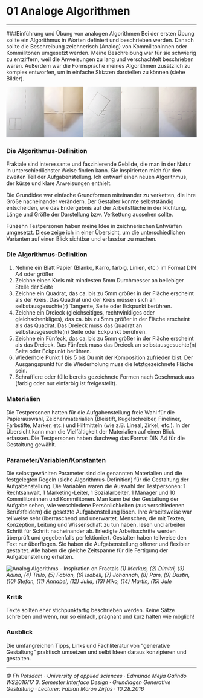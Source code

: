 # 01 Analoge Algorithmen
***
###Einführung und Übung von analogen Algorithmen 
Bei der ersten Übung sollte ein Algorithmus in Worten definiert und beschrieben werden. Danach sollte die Beschreibung zeichnerisch (Analog) von Kommilitoninnen oder Kommilitonen umgesetzt werden. Meine Beschreibung war für sie schwierig zu entziffern, weil die Anweisungen zu lang und verschachtelt beschrieben waren. Außerdem war die Formsprache meines Algorithmen zusätzlich zu komplex entworfen, um in einfache Skizzen darstellen zu können (siehe Bilder).

![Analog Algorithms - Inspiration on Mathematics](analog_algorithm_maths.jpg)
### Die Algorithmus-Definition
Fraktale sind interessante und faszinierende Gebilde, die man in der Natur in unterschiedlichster Weise finden kann. Sie inspirierten mich für den zweiten Teil der Aufgabenstellung. Ich entwarf einen neuen Algorithmus, der kürze und klare Anweisungen enthielt.

Die Grundidee war einfache Grundformen miteinander zu verketten, die ihre Größe nacheinander verändern. Der Gestalter konnte selbstständig entscheiden, wie das Endergebnis auf der Arbeitsfläche in der Richtung, Länge und Größe der Darstellung bzw. Verkettung aussehen sollte. 

Fünzehn Testpersonen haben meine Idee in zeichnerischen Entwürfen umgesetzt. Diese zeige ich in einer Übersicht, um die unterschiedlichen Varianten auf einen Blick sichtbar und erfassbar zu machen. 

### Die Algorithmus-Definition
1. Nehme ein Blatt Papier (Blanko, Karro, farbig, Linien, etc.) im Format DIN A4 oder größer
2. Zeichne einen Kreis mit mindesten 5mm Durchmesser an beliebiger Stelle der Seite
3. Zeichne ein Quadrat, das ca. bis zu 5mm größer in der Fläche erscheint als der Kreis. Das Quadrat und der Kreis müssen sich an selbstausgesuchte(r) Tangente, Seite oder Eckpunkt berühren.
4. Zeichne ein Dreieck (gleichseitiges, rechtwinkliges oder gleichschenkliges), das ca. bis zu 5mm größer in der Fläche erscheint als das Quadrat. Das Dreieck muss das Quadrat an selbstausgesuchte(n) Seite oder Eckpunkt berühren.
5. Zeichne ein Fünfeck, das ca. bis zu 5mm größer in der Fläche erscheint als das Dreieck. Das Fünfeck muss das Dreieck an selbstausgesuchte(n) Seite oder Eckpunkt berühren.
6. Wiederhole Punkt 1 bis 5 bis Du mit der Komposition zufrieden bist. Der Ausgangspunkt für die Wiederholung muss die letztgezeichnete Fläche sein.
7. Schraffiere oder fülle bereits gezeichnete Formen nach Geschmack aus (farbig oder nur einfarbig ist freigestellt).

### Materialien
Die Testpersonen hatten für die Aufgabenstellung freie Wahl für die Papierauswahl, Zeichenmaterialien (Bleistift, Kugelschreiber, Fineliner, Farbstifte, Marker, etc.) und Hilfmitteln (wie z.B. Lineal, Zirkel, etc.). In der Übersicht kann man die Vielfältigkeit der Materialien auf einen Blick erfassen.
Die Testpersonen haben durchweg das Format DIN A4 für die Gestaltung gewählt.

### Parameter/Variablen/Konstanten
Die selbstgewählten Parameter sind die genannten Materialien und die festgelegten Regeln (siehe Algorithmus-Definition) für die Gestaltung der Aufgabenstellung. Die Variablen waren die Auswahl der Testpersonen: 1 Rechtsanwalt, 1 Marketing-Leiter, 1 Sozialarbeiter, 1 Manager und 10 Kommilitoninnen und Kommilitonen. Man kann bei der Gestaltung der Aufgabe sehen, wie verschiedene Persönlichkeiten (aus verschiedenen Berufsfeldern) die gesetzte Aufgabenstellung lösen. Ihre Arbeitsweise war teilweise sehr überraschend und unerwartet. Menschen, die mit Texten, Konzeption, Leitung und Wissenschaft zu tun haben, lesen und arbeiten Schritt für Schritt nacheinander ab. Erledigte Arbeitsschritte werden überprüft und gegebenfalls perfektioniert. Gestalter haben teilweise den Text nur überflogen. Sie haben die Aufgabenstellung offener und flexibler gestaltet. Alle haben die gleiche Zeitspanne für die Fertigung der Aufgabenstellung erhalten.

![Analog Algorithms - Inspiration on Fractals](algorithm_overview.jpg)
_(1) Markus, (2) Dimitri, (3) Adina, (4) Thilo, (5) Fabian, (6) Isabell, (7) Johannah, (8) Pam, (9) Dustin, (10) Stefan, (11) Annabel, (12) Julia, (13) Niko, (14) Martin, (15) Jule_

### Kritik
Texte sollten eher stichpunktartig beschrieben werden. Keine Sätze schreiben und wenn, nur so einfach, prägnant und kurz halten wie möglich!

### Ausblick
Die umfangreichen Tipps, Links und Fachliteratur von "generative Gestaltung" praktisch umsetzen und selbt Ideen daraus konzipieren und gestalten.  
***
_© Fh Potsdam · University of applied sciences · Edmundo Mejia Galindo WS2016/17 3. Semester Interface Design · Grundlagen Generative Gestaltung · Lecturer: Fabian Morón Zirfas · 10.28.2016_
